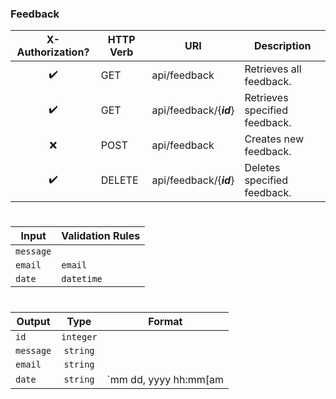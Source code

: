 ### **Feedback**

X-Authorization?   | HTTP Verb | URI                     | Description
:----------------: | --------- | ----------------------- | -----------
:heavy_check_mark: | GET       | api/feedback            | Retrieves all feedback.
:heavy_check_mark: | GET       | api/feedback/{***id***} | Retrieves specified feedback.
:x:                | POST      | api/feedback            | Creates new feedback.
:heavy_check_mark: | DELETE    | api/feedback/{***id***} | Deletes specified feedback.

#
Input     | Validation Rules
--------- | ----------------
`message` | 
`email`   | `email`
`date`    | `datetime`

#
Output    | Type      | Format
--------- | :-------: | --------------------------
`id`      | `integer` |
`message` | `string`  |
`email`   | `string`  |
`date`    | `string`  | `mm dd, yyyy hh:mm[am|pm]`
